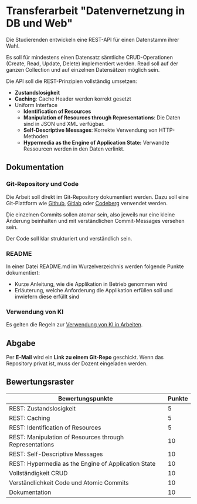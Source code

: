 # Transferarbeit "Datenvernetzung in DB und Web"

Die Studierenden entwickeln eine REST-API für einen Datenstamm ihrer Wahl.

Es soll für mindestens einen Datensatz sämtliche CRUD-Operationen (Create, Read, Update, Delete) implementiert werden.
Read soll auf der ganzen Collection und auf einzelnen Datensätzen möglich sein.

Die API soll die REST-Prinzipien vollständig umsetzen:

- **Zustandslosigkeit**
- **Caching**: Cache Header werden korrekt gesetzt
- Uniform Interface
    - **Identification of Resources**
    - **Manipulation of Resources through Representations**: Die Daten sind in JSON und XML verfügbar.
    - **Self-Descriptive Messages**: Korrekte Verwendung von HTTP-Methoden
    - **Hypermedia as the Engine of Application State:** Verwandte Ressourcen werden in den Daten verlinkt.

## Dokumentation

### Git-Repository und Code

Die Arbeit soll direkt im Git-Repository dokumentiert werden. Dazu soll eine Git-Plattform
wie [Github](https://github.com/), [Gitlab](https://gitlab.com/) oder
[Codeberg](https://codeberg.org/) verwendet werden.

Die einzelnen Commits sollen atomar sein, also jeweils nur eine kleine Änderung beinhalten und mit verständlichen
Commit-Messages versehen sein.

Der Code soll klar strukturiert und verständlich sein.

### README

In einer Datei README.md im Wurzelverzeichnis werden folgende Punkte dokumentiert:

- Kurze Anleitung, wie die Applikation in Betrieb genommen wird
- Erläuterung, welche Anforderung die Applikation erfüllen soll und inwiefern diese erfüllt sind

### Verwendung von KI

Es gelten die Regeln zur [Verwendung von KI in Arbeiten](../../VerwendungVonKIinArbeiten.md).

## Abgabe

Per **E-Mail** wird ein **Link zu einem Git-Repo** geschickt. Wenn das Repository privat ist, muss der Dozent eingeladen werden.

## Bewertungsraster

| Bewertungspunkte                                        | Punkte |
|---------------------------------------------------------|--------|
| REST: Zustandslosigkeit                                 | 5      |
| REST: Caching                                           | 5      |
| REST: Identification of Resources                       | 5      |
| REST: Manipulation of Resources through Representations | 10     |
| REST: Self-Descriptive Messages                         | 10     |
| REST: Hypermedia as the Engine of Application State     | 10     |
| Vollständigkeit CRUD                                    | 10     |
| Verständlichkeit Code und Atomic Commits                | 10     |
| Dokumentation                                           | 10     |